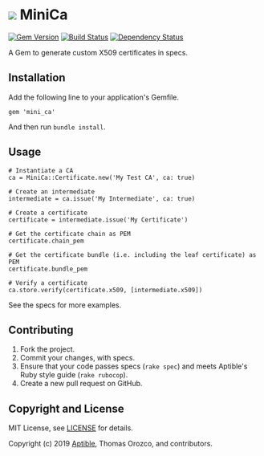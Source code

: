 # ![](https://raw.github.com/aptible/straptible/master/lib/straptible/rails/templates/public.api/icon-60px.png) MiniCa

[![Gem Version](https://badge.fury.io/rb/mini_ca.png)](https://rubygems.org/gems/mini_ca)
[![Build Status](https://travis-ci.org/aptible/mini_ca.png?branch=master)](https://travis-ci.org/aptible/mini_ca)
[![Dependency Status](https://gemnasium.com/aptible/mini_ca.png)](https://gemnasium.com/aptible/mini_ca)

A Gem to generate custom X509 certificates in specs.

## Installation

Add the following line to your application's Gemfile.

    gem 'mini_ca'

And then run `bundle install`.

## Usage

```
# Instantiate a CA
ca = MiniCa::Certificate.new('My Test CA', ca: true)

# Create an intermediate
intermediate = ca.issue('My Intermediate', ca: true)

# Create a certificate
certificate = intermediate.issue('My Certificate')

# Get the certificate chain as PEM
certificate.chain_pem

# Get the certificate bundle (i.e. including the leaf certificate) as PEM
certificate.bundle_pem

# Verify a certificate
ca.store.verify(certificate.x509, [intermediate.x509])
```

See the specs for more examples.

## Contributing

1. Fork the project.
1. Commit your changes, with specs.
1. Ensure that your code passes specs (`rake spec`) and meets Aptible's Ruby style guide (`rake rubocop`).
1. Create a new pull request on GitHub.

## Copyright and License

MIT License, see [LICENSE](LICENSE.md) for details.

Copyright (c) 2019 [Aptible](https://www.aptible.com), Thomas Orozco, and contributors.
